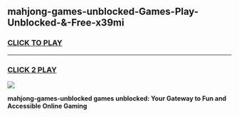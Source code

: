 
## mahjong-games-unblocked-Games-Play-Unblocked-&-Free-x39mi
<h3>
<a href="https://premium76.site?title=mahjong-games-unblocked&ref=24A">CLICK TO PLAY</a></h3>
<hr>

<h3>
<a href="https://premium76.site?title=mahjong-games-unblocked&ref=24A">CLICK 2 PLAY</a>
  
</h3>

<a href="https://premium76.site?title=mahjong-games-unblocked&ref=24A"><img src="https://clearcache.store/games.png"></a>


**mahjong-games-unblocked games unblocked: Your Gateway to Fun and Accessible Online Gaming**
